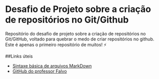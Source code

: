 # Desafio de Projeto sobre a criação de repositórios no Git/Github

Repositório do desafio de projeto sobre a criação de repositórios no Git/GitHub, voltado para quebrar o medo de criar repositórios no github.
Este é apenas o primeiro repositório de muitos! :zap:

##Links úteis
- [Sintaxe básica de arquivos MarkDown](https://www.markdownguide.org/basic-syntax/)
- [GitHub do professor Falvo](https://github.com/falvojr)
